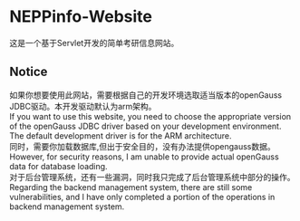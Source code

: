 # NEPPinfo-Website
这是一个基于Servlet开发的简单考研信息网站。
## Notice
如果你想要使用此网站，需要根据自己的开发环境选取适当版本的openGauss JDBC驱动。本开发驱动默认为arm架构。<br>
If you want to use this website, you need to choose the appropriate version of the openGauss JDBC driver based on your development environment. The default development driver is for the ARM architecture.<br>
同时，需要你加载数据库,但出于安全目的，没有办法提供opengauss数据。<br>
However, for security reasons, I am unable to provide actual openGauss data for database loading.<br>
对于后台管理系统，还有一些漏洞，同时我只完成了后台管理系统中部分的操作。<br>
Regarding the backend management system, there are still some vulnerabilities, and I have only completed a portion of the operations in backend management system.
